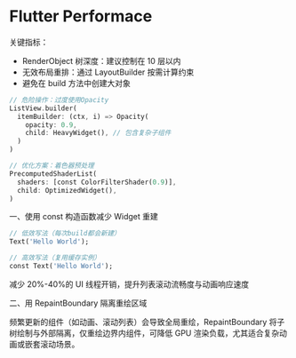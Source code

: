 # Flutter Performace

关键指标：

- RenderObject 树深度：建议控制在 10 层以内
- 无效布局重排：通过 LayoutBuilder 按需计算约束
- 避免在 build 方法中创建大对象

```dart
// 危险操作：过度使用Opacity
ListView.builder(
  itemBuilder: (ctx, i) => Opacity(
    opacity: 0.9,
    child: HeavyWidget(), // 包含复杂子组件
  )
)

// 优化方案：着色器预处理
PrecomputedShaderList(
  shaders: [const ColorFilterShader(0.9)],
  child: OptimizedWidget(),
)
```

一、使用 const 构造函数减少 Widget 重建

```dart
// 低效写法（每次build都会新建）
Text('Hello World');

// 高效写法（复用缓存实例）
const Text('Hello World');
```

减少 20%-40%的 UI 线程开销，提升列表滚动流畅度与动画响应速度

二、用 RepaintBoundary 隔离重绘区域

频繁更新的组件（如动画、滚动列表）会导致全局重绘，RepaintBoundary 将子树绘制与外部隔离，仅重绘边界内组件，可降低 GPU 渲染负载，尤其适合复杂动画或嵌套滚动场景。
